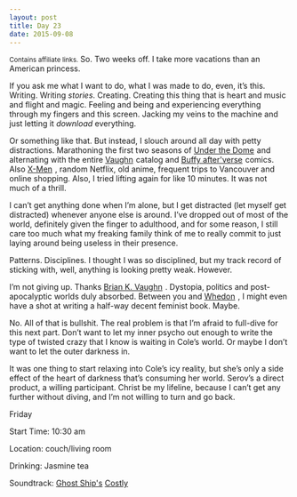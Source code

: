 ```yaml
---
layout: post
title: Day 23
date: 2015-09-08
---
```


<small>Contains affiliate links.</small> So. Two weeks off. I take more vacations than an American princess. 

If you ask me what I want to do, what I was made to do, even, it’s this. Writing. Writing *stories*. Creating. Creating this thing that is heart and music and flight and magic. Feeling and being and experiencing everything through my fingers and this screen. Jacking my veins to the machine and just letting it *download* everything. 

Or something like that. But instead, I slouch around all day with petty distractions. Marathoning the first two seasons of <a  href="http://www.amazon.ca/gp/product/B016J37O3M/ref=as_li_ss_tl?ie=UTF8&camp=15121&creative=390961&creativeASIN=B016J37O3M&linkCode=as2&tag=kaie06-20">Under the Dome</a><img src="http://ir-ca.amazon-adsystem.com/e/ir?t=kaie06-20&l=as2&o=15&a=B016J37O3M" width="1" height="1" border="0" alt="" style="border:none !important; margin:0px !important;" />
 and alternating with the entire <a target="_blank"  href="http://www.amazon.ca/gp/search?ie=UTF8&camp=15121&creative=330641&index=books-ca&keywords=Brian%20K.%20Vaughn&linkCode=ur2&tag=kaie06-20">Vaughn</a><img src="http://ir-ca.amazon-adsystem.com/e/ir?t=kaie06-20&l=ur2&o=15" width="1" height="1" border="0" alt="" style="border:none !important; margin:0px !important;" />
 catalog and <a target="_blank"  href="http://www.amazon.ca/gp/search?ie=UTF8&camp=15121&creative=330641&index=books-ca&keywords=Buffy%20GN&linkCode=ur2&tag=kaie06-20">Buffy after'verse</a><img src="http://ir-ca.amazon-adsystem.com/e/ir?t=kaie06-20&l=ur2&o=15" width="1" height="1" border="0" alt="" style="border:none !important; margin:0px !important;" />
 comics. Also <a target="_blank"  href="http://www.amazon.ca/gp/search?ie=UTF8&camp=15121&creative=330641&index=books-ca&keywords=X-Men&linkCode=ur2&tag=kaie06-20">X-Men</a><img src="http://ir-ca.amazon-adsystem.com/e/ir?t=kaie06-20&l=ur2&o=15" width="1" height="1" border="0" alt="" style="border:none !important; margin:0px !important;" />
, random Netflix, old anime, frequent trips to Vancouver and online shopping. Also, I tried lifting again for like 10 minutes. It was not much of a thrill. 

I can’t get anything done when I’m alone, but I get distracted (let myself get distracted) whenever anyone else is around. I’ve dropped out of most of the world, definitely given the finger to adulthood, and for some reason, I still care too much what my freaking family think of me to really commit to just laying around being useless in their presence. 

Patterns. Disciplines. I thought I was so disciplined, but my track record of sticking with, well, anything is looking pretty weak. However. 

I’m not giving up. Thanks <a target="_blank"  href="http://www.amazon.ca/gp/search?ie=UTF8&camp=15121&creative=330641&index=books-ca&keywords=Brian%20K.%20Vaughn&linkCode=ur2&tag=kaie06-20">Brian K. Vaughn</a><img src="http://ir-ca.amazon-adsystem.com/e/ir?t=kaie06-20&l=ur2&o=15" width="1" height="1" border="0" alt="" style="border:none !important; margin:0px !important;" />
. Dystopia, politics and post-apocalyptic worlds duly absorbed. Between you and <a target="_blank"  href="http://www.amazon.ca/gp/search?ie=UTF8&camp=15121&creative=330641&index=books-ca&keywords=Joss%20Whedon&linkCode=ur2&tag=kaie06-20">Whedon</a><img src="http://ir-ca.amazon-adsystem.com/e/ir?t=kaie06-20&l=ur2&o=15" width="1" height="1" border="0" alt="" style="border:none !important; margin:0px !important;" />
, I might even have a shot at writing a half-way decent feminist book. Maybe. 

No. All of that is bullshit. The real problem is that I’m afraid to full-dive for this next part. Don’t want to let my inner psycho out enough to write the type of twisted crazy that I know is waiting in Cole’s world. Or maybe I don’t want to let the outer darkness in. 

It was one thing to start relaxing into Cole’s icy reality, but she’s only a side effect of the heart of darkness that’s consuming her world. Serov’s a direct product, a willing participant. Christ be my lifeline, because I can’t get any further without diving, and I’m not willing to turn and go back.


Friday

Start Time: 10:30 am

Location: couch/living room

Drinking: Jasmine tea

Soundtrack: <a href="http://www.ghostshipmusic.com">Ghost Ship's</a> <a  href="http://www.amazon.ca/gp/product/B00ZGJ83B8/ref=as_li_ss_tl?ie=UTF8&camp=15121&creative=390961&creativeASIN=B00ZGJ83B8&linkCode=as2&tag=kaie06-20">Costly</a><img src="http://ir-ca.amazon-adsystem.com/e/ir?t=kaie06-20&l=as2&o=15&a=B00ZGJ83B8" width="1" height="1" border="0" alt="" style="border:none !important; margin:0px !important;" />

